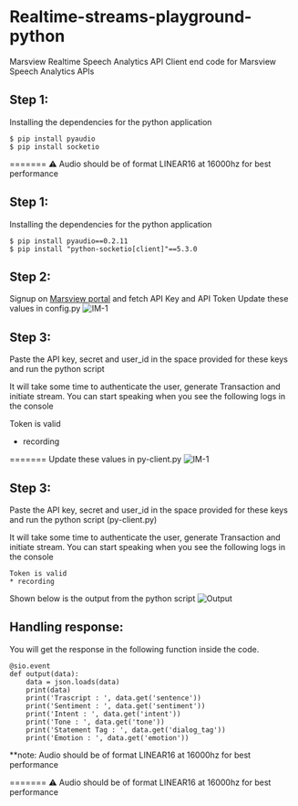 # Realtime-streams-playground-python
Marsview Realtime Speech Analytics API
Client end code for Marsview Speech Analytics APIs

## Step 1:
Installing the dependencies for the python application
  ```
  $ pip install pyaudio
  $ pip install socketio
  ```
=======
⚠️ Audio should be of format LINEAR16 at 16000hz for best performance

## Step 1:
Installing the dependencies for the python application
  ```
  $ pip install pyaudio==0.2.11
  $ pip install "python-socketio[client]"==5.3.0
  ```

## Step 2:
Signup on [Marsview portal](app.marsview.ai) and fetch API Key and API Token
Update these values in config.py
![IM-1](https://gblobscdn.gitbook.com/assets%2F-MaxSab-_c4clZreM9ft%2F-McUJSnRlslrM7wCcAdb%2F-McUJx4lF7WPJBxCsk4o%2FScreenshot%202021-06-18%20at%207.02.35%20PM.png?alt=media&token=c466bae4-6b04-4b85-b1eb-4ed02a169538)

## Step 3:
Paste the  API key, secret and user_id in the space provided for these keys and run the python script

It will take some time to authenticate the user, generate Transaction and initiate stream. You can start speaking when you see the following logs in the console

Token is valid
* recording

=======
Update these values in py-client.py
![IM-1](https://gblobscdn.gitbook.com/assets%2F-MaxSab-_c4clZreM9ft%2F-McUJSnRlslrM7wCcAdb%2F-McUJx4lF7WPJBxCsk4o%2FScreenshot%202021-06-18%20at%207.02.35%20PM.png?alt=media&token=c466bae4-6b04-4b85-b1eb-4ed02a169538)

## Step 3:
Paste the  API key, secret and user_id in the space provided for these keys and run the python script (py-client.py)

It will take some time to authenticate the user, generate Transaction and initiate stream. You can start speaking when you see the following logs in the console

```
Token is valid
* recording
```
Shown below is the output from the python script
![Output](https://user-images.githubusercontent.com/89631839/136901223-9e2dc5ec-072d-4401-b82f-a3b13455e86b.jpeg)

## Handling response:

You will get the response in the following function inside the code. 
```
@sio.event
def output(data):
    data = json.loads(data)
    print(data)
    print('Trascript : ', data.get('sentence'))
    print('Sentiment : ', data.get('sentiment'))
    print('Intent : ', data.get('intent'))
    print('Tone : ', data.get('tone'))
    print('Statement Tag : ', data.get('dialog_tag'))
    print('Emotion : ', data.get('emotion'))
```

 **note: Audio should be of format LINEAR16 at 16000hz for best performance
 
=======
⚠️ Audio should be of format LINEAR16 at 16000hz for best performance

